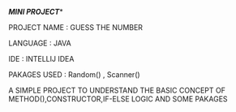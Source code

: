 *******************MINI PROJECT********************

PROJECT NAME : GUESS THE NUMBER

LANGUAGE : JAVA

IDE : INTELLIJ IDEA

PAKAGES USED : Random() , Scanner()


A SIMPLE PROJECT TO UNDERSTAND THE BASIC CONCEPT OF METHOD(),CONSTRUCTOR,IF-ELSE LOGIC AND SOME PAKAGES
